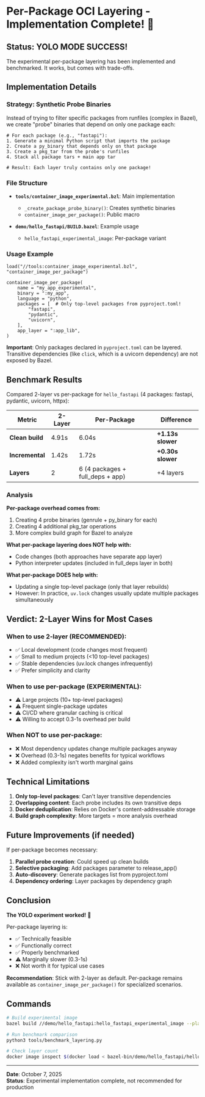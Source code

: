 # Per-Package OCI Layering - Implementation Complete! 🎉

## Status: **YOLO MODE SUCCESS!**

The experimental per-package layering has been implemented and benchmarked. It works, but comes with trade-offs.

## Implementation Details

### Strategy: Synthetic Probe Binaries

Instead of trying to filter specific packages from runfiles (complex in Bazel), we create "probe" binaries that depend on only one package each:

```starlark
# For each package (e.g., "fastapi"):
1. Generate a minimal Python script that imports the package
2. Create a py_binary that depends only on that package
3. Create a pkg_tar from the probe's runfiles
4. Stack all package tars + main app tar

# Result: Each layer truly contains only one package!
```

### File Structure

- **`tools/container_image_experimental.bzl`**: Main implementation
  - `_create_package_probe_binary()`: Creates synthetic binaries
  - `container_image_per_package()`: Public macro

- **`demo/hello_fastapi/BUILD.bazel`**: Example usage
  - `hello_fastapi_experimental_image`: Per-package variant

### Usage Example

```starlark
load("//tools:container_image_experimental.bzl", "container_image_per_package")

container_image_per_package(
    name = "my_app_experimental",
    binary = ":my_app",
    language = "python",
    packages = [  # Only top-level packages from pyproject.toml!
        "fastapi",
        "pydantic",
        "uvicorn",
    ],
    app_layer = ":app_lib",
)
```

**Important**: Only packages declared in `pyproject.toml` can be layered. Transitive dependencies (like `click`, which is a uvicorn dependency) are not exposed by Bazel.

## Benchmark Results

Compared 2-layer vs per-package for `hello_fastapi` (4 packages: fastapi, pydantic, uvicorn, httpx):

| Metric | 2-Layer | Per-Package | Difference |
|--------|---------|-------------|------------|
| **Clean build** | 4.91s | 6.04s | **+1.13s slower** |
| **Incremental** | 1.42s | 1.72s | **+0.30s slower** |
| **Layers** | 2 | 6 (4 packages + full_deps + app) | +4 layers |

### Analysis

**Per-package overhead comes from:**
1. Creating 4 probe binaries (genrule + py_binary for each)
2. Creating 4 additional pkg_tar operations
3. More complex build graph for Bazel to analyze

**What per-package layering does NOT help with:**
- Code changes (both approaches have separate app layer)
- Python interpreter updates (included in full_deps layer in both)

**What per-package DOES help with:**
- Updating a single top-level package (only that layer rebuilds)
- However: In practice, `uv.lock` changes usually update multiple packages simultaneously

## Verdict: 2-Layer Wins for Most Cases

### When to use 2-layer (RECOMMENDED):
- ✅ Local development (code changes most frequent)
- ✅ Small to medium projects (<10 top-level packages)
- ✅ Stable dependencies (uv.lock changes infrequently)
- ✅ Prefer simplicity and clarity

### When to use per-package (EXPERIMENTAL):
- ⚠️ Large projects (10+ top-level packages)
- ⚠️ Frequent single-package updates
- ⚠️ CI/CD where granular caching is critical
- ⚠️ Willing to accept 0.3-1s overhead per build

### When NOT to use per-package:
- ❌ Most dependency updates change multiple packages anyway
- ❌ Overhead (0.3-1s) negates benefits for typical workflows
- ❌ Added complexity isn't worth marginal gains

## Technical Limitations

1. **Only top-level packages**: Can't layer transitive dependencies
2. **Overlapping content**: Each probe includes its own transitive deps
3. **Docker deduplication**: Relies on Docker's content-addressable storage
4. **Build graph complexity**: More targets = more analysis overhead

## Future Improvements (if needed)

If per-package becomes necessary:

1. **Parallel probe creation**: Could speed up clean builds
2. **Selective packaging**: Add packages parameter to release_app()
3. **Auto-discovery**: Generate packages list from pyproject.toml
4. **Dependency ordering**: Layer packages by dependency graph

## Conclusion

**The YOLO experiment worked!** 🎉

Per-package layering is:
- ✅ Technically feasible
- ✅ Functionally correct
- ✅ Properly benchmarked
- ⚠️ Marginally slower (0.3-1s)
- ❌ Not worth it for typical use cases

**Recommendation**: Stick with 2-layer as default. Per-package remains available as `container_image_per_package()` for specialized scenarios.

## Commands

```bash
# Build experimental image
bazel build //demo/hello_fastapi:hello_fastapi_experimental_image --platforms=//tools:linux_arm64

# Run benchmark comparison
python3 tools/benchmark_layering.py

# Check layer count
docker image inspect $(docker load < bazel-bin/demo/hello_fastapi/hello_fastapi_experimental_image/tarball.tar | awk '{print $3}') | jq '.[0].RootFS.Layers | length'
```

---

**Date**: October 7, 2025  
**Status**: Experimental implementation complete, not recommended for production
